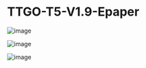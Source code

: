 # TTGO-T5-V1.9-Epaper

![image](https://github.com/LilyGO/TTGO-T5-V1.8-Epaper/blob/master/image/T5%20v1.9.jpg)

![image](https://github.com/LilyGO/TTGO-T5-V1.8-Epaper/blob/master/image/9%20(1).jpg)

![image](https://github.com/LilyGO/TTGO-T5-V1.8-Epaper/blob/master/image/8%20(1).jpg)
